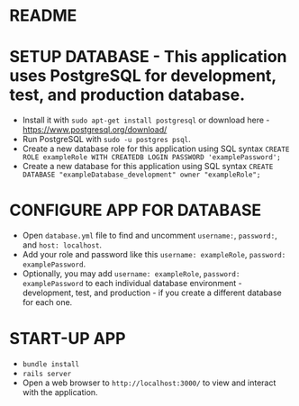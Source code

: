 # README

# SETUP DATABASE - This application uses PostgreSQL for development, test, and production database.
- Install it with `sudo apt-get install postgresql` or download here - https://www.postgresql.org/download/
- Run PostgreSQL with `sudo -u postgres psql`.
- Create a new database role for this application using SQL syntax `CREATE ROLE exampleRole WITH CREATEDB LOGIN PASSWORD 'examplePassword';`
- Create a new database for this application using SQL syntax `CREATE DATABASE "exampleDatabase_development" owner "exampleRole";`

# CONFIGURE APP FOR DATABASE
- Open `database.yml` file to find and uncomment `username:`, `password:`, and `host: localhost`.
- Add your role and password like this `username: exampleRole`, `password: examplePassword`.
- Optionally, you may add `username: exampleRole`, `password: examplePassword` to each individual database environment - development, test, and production - if you create a different database for each one.

# START-UP APP
- `bundle install`
- `rails server`
- Open a web browser to `http://localhost:3000/` to view and interact with the application.
